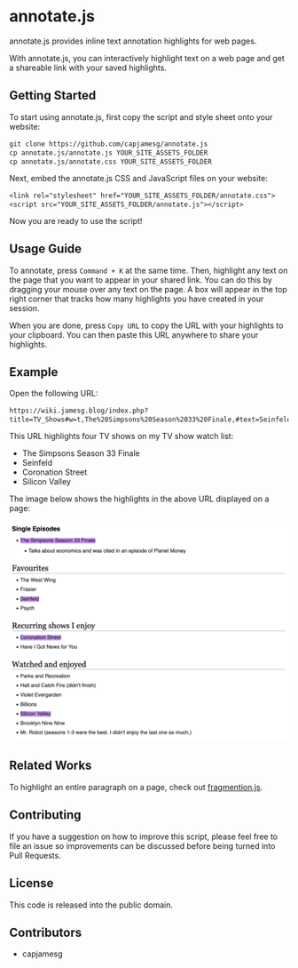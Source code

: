 # annotate.js

annotate.js provides inline text annotation highlights for web pages.

With annotate.js, you can interactively highlight text on a web page and get a shareable link with your saved highlights.

## Getting Started

To start using annotate.js, first copy the script and style sheet onto your website:

    git clone https://github.com/capjamesg/annotate.js
    cp annotate.js/annotate.js YOUR_SITE_ASSETS_FOLDER
    cp annotate.js/annotate.css YOUR_SITE_ASSETS_FOLDER

Next, embed the annotate.js CSS and JavaScript files on your website:

    <link rel="stylesheet" href="YOUR_SITE_ASSETS_FOLDER/annotate.css">
    <script src="YOUR_SITE_ASSETS_FOLDER/annotate.js"></script>

Now you are ready to use the script!

## Usage Guide

To annotate, press `Command + K` at the same time. Then, highlight any text on the page that you want to appear in your shared link. You can do this by dragging your mouse over any text on the page. A box will appear in the top right corner that tracks how many highlights you have created in your session.

When you are done, press `Copy URL` to copy the URL with your highlights to your clipboard. You can then paste this URL anywhere to share your highlights.

## Example

Open the following URL:

    https://wiki.jamesg.blog/index.php?title=TV_Shows#w=t,The%20Simpsons%20Season%2033%20Finale,#text=Seinfeld,#text=Coronation%20Street,#text=Silicon%20Valley

This URL highlights four TV shows on my TV show watch list:

- The Simpsons Season 33 Finale
- Seinfeld
- Coronation Street
- Silicon Valley

The image below shows the highlights in the above URL displayed on a page:

![A screenshot of four highlighted bullet points in a list of TV shows](screenshot.png)

## Related Works

To highlight an entire paragraph on a page, check out [fragmention.js](https://github.com/capjamesg/fragmention.js).

## Contributing

If you have a suggestion on how to improve this script, please feel free to file an issue so improvements can be discussed before being turned into Pull Requests.

## License

This code is released into the public domain.

## Contributors

- capjamesg